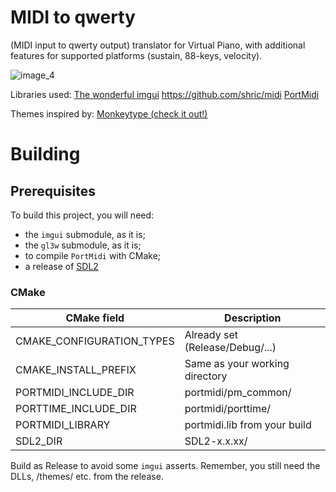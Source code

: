 # MIDI to qwerty
(MIDI input to qwerty output) translator for Virtual Piano, with additional features for supported platforms (sustain, 88-keys, velocity).

![image_4](https://user-images.githubusercontent.com/56356662/182448262-1aaf1803-e401-4e77-9706-b7f6f4bfa4b1.png)

Libraries used:
[The wonderful imgui](https://github.com/ocornut/imgui)
https://github.com/shric/midi
[PortMidi](https://github.com/PortMidi/portmidi)

Themes inspired by:
[Monkeytype (check it out!)](https://github.com/monkeytypegame/monkeytype)

# Building

## Prerequisites

To build this project, you will need:
- the `imgui` submodule, as it is;
- the `gl3w` submodule, as it is;
- to compile `PortMidi` with CMake;
- a release of [SDL2](https://www.libsdl.org/)

### CMake

| CMake field| Description|  
| ----------- | ----------- |  
| CMAKE_CONFIGURATION_TYPES| Already set (Release/Debug/...)|  
| CMAKE_INSTALL_PREFIX| Same as your working directory|
| PORTMIDI_INCLUDE_DIR| portmidi/pm_common/|
| PORTTIME_INCLUDE_DIR| portmidi/porttime/|
| PORTMIDI_LIBRARY| portmidi.lib from your build|
| SDL2_DIR| SDL2-x.x.xx/|

Build as Release to avoid some `imgui` asserts.
Remember, you still need the DLLs, /themes/ etc. from the release.
